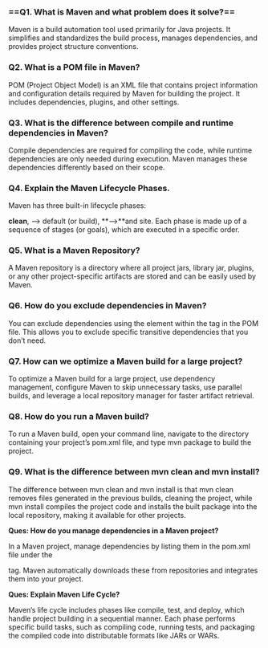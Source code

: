 ### ==Q1. **What is Maven and what problem does it solve?**==

Maven is a build automation tool used primarily for Java projects. It simplifies and standardizes the build process, manages dependencies, and provides project structure conventions.

### Q2. **What is a POM file in Maven?**

POM (Project Object Model) is an XML file that contains project information and configuration details required by Maven for building the project. It includes dependencies, plugins, and other settings.

### Q3. **What is the difference between compile and runtime dependencies in Maven?**

Compile dependencies are required for compiling the code, while runtime dependencies are only needed during execution. Maven manages these dependencies differently based on their scope.

### Q4. **Explain the Maven Lifecycle Phases.**

Maven has three built-in lifecycle phases: 

**clean**, —> default (or build), **—>**and site. Each phase is made up of a sequence of stages (or goals), which are executed in a specific order.

### Q5. **What is a Maven Repository?**

A Maven repository is a directory where all project jars, library jar, plugins, or any other project-specific artifacts are stored and can be easily used by Maven.

### Q6. **How do you exclude dependencies in Maven?**

You can exclude dependencies using the  element within the  tag in the POM file. This allows you to exclude specific transitive dependencies that you don’t need.

### Q7. **How can we optimize a Maven build for a large project?**

To optimize a Maven build for a large project, use dependency management, configure Maven to skip unnecessary tasks, use parallel builds, and leverage a local repository manager for faster artifact retrieval.

### Q8. **How do you run a Maven build?**

To run a Maven build, open your command line, navigate to the directory containing your project’s pom.xml file, and type mvn package to build the project.

### Q9. **What is the difference between mvn clean and mvn install?**

The difference between mvn clean and mvn install is that mvn clean removes files generated in the previous builds, cleaning the project, while mvn install compiles the project code and installs the built package into the local repository, making it available for other projects.

**Ques: How do you manage dependencies in a Maven project?**

In a Maven project, manage dependencies by listing them in the pom.xml file under the

tag. Maven automatically downloads these from repositories and integrates them into your project.

**Ques: Explain Maven Life Cycle?**

Maven’s life cycle includes phases like compile, test, and deploy, which handle project building in a sequential manner. Each phase performs specific build tasks, such as compiling code, running tests, and packaging the compiled code into distributable formats like JARs or WARs.
